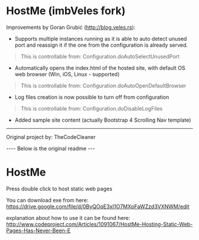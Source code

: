 # HostMe (imbVeles fork)
Improvements by Goran Grubić (http://blog.veles.rs):

* Supports multiple instances running as it is able to auto detect unused port and reassign it if the one from the configuration is already served. 

> This is controllable from: Configuration.doAutoSelectUnusedPort

* Automatically opens the index.html of the hosted site, with default OS web browser (Win, iOS, Linux - supported)

> This is controllable from: Configuration.doAutoOpenDefaultBrowser

* Log files creation is now possible to turn off from configuration

> This is controllable from: Configuration.doDisableLogFiles

* Added sample site content (actually Bootstrap 4 Scrolling Nav template)

--------------------------------------

Original project by: TheCodeCleaner

---- Below is the original readme ---

# HostMe
Press double click to host static web pages

You can download exe from here:
https://drive.google.com/file/d/0ByQOqE3xI1O7MXpFaWZzd3VXNWM/edit

explanation about how to use it can be found here:
http://www.codeproject.com/Articles/1091067/HostMe-Hosting-Static-Web-Pages-Has-Never-Been-E
